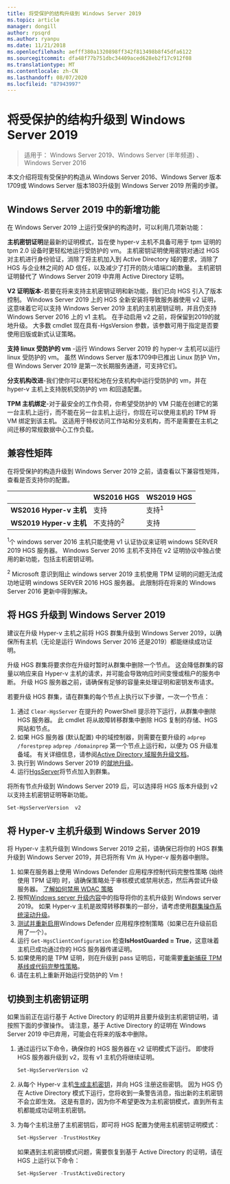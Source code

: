 ```yaml
---
title: 将受保护的结构升级到 Windows Server 2019
ms.topic: article
manager: dongill
author: rpsqrd
ms.author: ryanpu
ms.date: 11/21/2018
ms.openlocfilehash: aefff380a1320898ff342f813498b8f45dfa6122
ms.sourcegitcommit: dfa48f77b751dbc34409aced628eb2f17c912f08
ms.translationtype: MT
ms.contentlocale: zh-CN
ms.lasthandoff: 08/07/2020
ms.locfileid: "87943997"
---
```

# <a name="upgrade-a-guarded-fabric-to-windows-server-2019"></a>将受保护的结构升级到 Windows Server 2019

> 适用于： Windows Server 2019、Windows Server (半年频道) 、Windows Server 2016

本文介绍将现有受保护的构造从 Windows Server 2016、Windows Server 版本1709或 Windows Server 版本1803升级到 Windows Server 2019 所需的步骤。

## <a name="whats-new-in-windows-server-2019"></a>Windows Server 2019 中的新增功能

在 Windows Server 2019 上运行受保护的构造时，可以利用几项新功能：

**主机密钥证明**是最新的证明模式，旨在使 hyper-v 主机不具备可用于 tpm 证明的 tpm 2.0 设备时更轻松地运行受防护的 vm。 主机密钥证明使用密钥对通过 HGS 对主机进行身份验证，消除了将主机加入到 Active Directory 域的要求，消除了 HGS 与企业林之间的 AD 信任，以及减少了打开的防火墙端口的数量。 主机密钥证明替代了 Windows Server 2019 中弃用 Active Directory 证明。

**V2 证明版本**-若要在将来支持主机密钥证明和新功能，我们已向 HGS 引入了版本控制。 Windows Server 2019 上的 HGS 全新安装将导致服务器使用 v2 证明，这意味着它可以支持 Windows Server 2019 主机的主机密钥证明，并且仍支持 Windows Server 2016 上的 v1 主机。 在手动启用 v2 之前，将保留到2019的就地升级。 大多数 cmdlet 现在具有-HgsVersion 参数，该参数可用于指定是否要使用旧版或新式认证策略。

**支持 linux 受防护的 vm** -运行 Windows Server 2019 的 hyper-v 主机可以运行 linux 受防护的 vm。 虽然 Windows Server 版本1709中已推出 Linux 防护 Vm，但 Windows Server 2019 是第一次长期服务通道，可支持它们。

**分支机构改进**-我们使你可以更轻松地在分支机构中运行受防护的 vm，并在 hyper-v 主机上支持脱机受防护的 vm 和回退配置。

**TPM 主机绑定**-对于最安全的工作负荷，你希望受防护的 VM 只能在创建它的第一台主机上运行，而不能在另一台主机上运行，你现在可以使用主机的 TPM 将 VM 绑定到该主机。 这适用于特权访问工作站和分支机构，而不是需要在主机之间迁移的常规数据中心工作负载。

## <a name="compatibility-matrix"></a>兼容性矩阵

在将受保护的构造升级到 Windows Server 2019 之前，请查看以下兼容性矩阵，查看是否支持你的配置。

|  | WS2016 HGS | WS2019 HGS|
|---|---|---|
|**WS2016 Hyper-v 主机** | 支持 | 支持<sup>1</sup>|
|**WS2019 Hyper-v 主机** | 不支持的<sup>2</sup> | 支持|

<sup>1</sup>个 windows server 2016 主机只能使用 v1 认证协议来证明 windows SERVER 2019 HGS 服务器。 Windows Server 2016 主机不支持在 v2 证明协议中独占使用的新功能，包括主机密钥证明。

<sup>2</sup> Microsoft 意识到阻止 windows server 2019 主机使用 TPM 证明的问题无法成功地证明 windows SERVER 2016 HGS 服务器。 此限制将在将来的 Windows Server 2016 更新中得到解决。

## <a name="upgrade-hgs-to-windows-server-2019"></a>将 HGS 升级到 Windows Server 2019

建议在升级 Hyper-v 主机之前将 HGS 群集升级到 Windows Server 2019，以确保所有主机（无论是运行 Windows Server 2016 还是2019）都能继续成功证明。

升级 HGS 群集将要求你在升级时暂时从群集中删除一个节点。 这会降低群集的容量以响应来自 Hyper-v 主机的请求，并可能会导致响应时间变慢或租户的服务中断。 升级 HGS 服务器之前，请确保有足够的容量来处理证明和密钥发布请求。

若要升级 HGS 群集，请在群集的每个节点上执行以下步骤，一次一个节点：

1.  通过 `Clear-HgsServer` 在提升的 PowerShell 提示符下运行，从群集中删除 HGS 服务器。 此 cmdlet 将从故障转移群集中删除 HGS 复制的存储、HGS 网站和节点。
2.  如果 HGS 服务器 (默认配置) 中的域控制器，则需要在要升级的 `adprep /forestprep` `adprep /domainprep` 第一个节点上运行和，以便为 OS 升级准备域。 有关详细信息，请参阅[Active Directory 域服务升级文档](https://docs.microsoft.com/windows-server/identity/ad-ds/deploy/upgrade-domain-controllers#supported-in-place-upgrade-paths)。
3.  执行到 Windows Server 2019 的[就地升级](../../get-started-19/install-upgrade-migrate-19.md)。
4.  运行[HgsServer](guarded-fabric-configure-additional-hgs-nodes.md)将节点加入到群集。

将所有节点升级到 Windows Server 2019 后，可以选择将 HGS 版本升级到 v2 以支持主机密钥证明等新功能。

```powershell
Set-HgsServerVersion  v2
```

## <a name="upgrade-hyper-v-hosts-to-windows-server-2019"></a>将 Hyper-v 主机升级到 Windows Server 2019

将 Hyper-v 主机升级到 Windows Server 2019 之前，请确保已将你的 HGS 群集升级到 Windows Server 2019，并已将所有 Vm 从 Hyper-v 服务器中删除。

1.  如果在服务器上使用 Windows Defender 应用程序控制代码完整性策略 (始终使用 TPM 证明) 时，请确保策略处于审核模式或禁用状态，然后再尝试升级服务器。 [了解如何禁用 WDAC 策略](https://docs.microsoft.com/windows/security/threat-protection/windows-defender-application-control/disable-windows-defender-application-control-policies)
2.  按照[Windows server 升级内容](../../upgrade/upgrade-overview.md)中的指导将你的主机升级到 Windows server 2019。 如果 Hyper-v 主机是故障转移群集的一部分，请考虑使用[群集操作系统滚动升级](../../failover-clustering/Cluster-Operating-System-Rolling-Upgrade.md)。
3.  [测试并重新启用](https://docs.microsoft.com/windows/security/threat-protection/windows-defender-application-control/audit-windows-defender-application-control-policies)Windows Defender 应用程序控制策略（如果已在升级前启用了一个）。
4.  运行 `Get-HgsClientConfiguration` 检查**IsHostGuarded = True**，这意味着主机已成功通过你的 HGS 服务器传递证明。
5.  如果使用的是 TPM 证明，则在升级到 pass 证明后，可能需要[重新捕获 TPM 基线或代码完整性策略](guarded-fabric-add-host-information-for-tpm-trusted-attestation.md)。
6.  请在主机上重新开始运行受防护的 Vm！

## <a name="switch-to-host-key-attestation"></a>切换到主机密钥证明

如果当前正在运行基于 Active Directory 的证明并且要升级到主机密钥证明，请按照下面的步骤操作。 请注意，基于 Active Directory 的证明在 Windows Server 2019 中已弃用，可能会在将来的版本中删除。

1.  通过运行以下命令，确保你的 HGS 服务器在 v2 证明模式下运行。 即使将 HGS 服务器升级到 v2，现有 v1 主机仍将继续证明。

    ```powershell
    Set-HgsServerVersion v2
    ```

2.  从每个 Hyper-v 主机[生成主机密钥](guarded-fabric-create-host-key.md)，并向 HGS 注册这些密钥。 因为 HGS 仍在 Active Directory 模式下运行，您将收到一条警告消息，指出新的主机密钥不会立即生效。 这是有意的，因为你不希望更改为主机密钥模式，直到所有主机都能成功证明主机密钥。

3.  为每个主机注册了主机密钥后，即可将 HGS 配置为使用主机密钥证明模式：

    ```powershell
    Set-HgsServer -TrustHostKey
    ```

    如果遇到主机密钥模式问题，需要恢复到基于 Active Directory 的证明，请在 HGS 上运行以下命令：

    ```powershell
    Set-HgsServer -TrustActiveDirectory
    ```